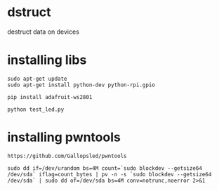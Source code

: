 # dstruct
destruct data on devices

# installing libs
```
sudo apt-get update
sudo apt-get install python-dev python-rpi.gpio

pip install adafruit-ws2801
```

```
python test_led.py
```


# installing pwntools 
```
https://github.com/Gallopsled/pwntools
```


```
sudo dd if=/dev/urandom bs=4M count=`sudo blockdev --getsize64 /dev/sda` iflag=count_bytes | pv -n -s `sudo blockdev --getsize64 /dev/sda` | sudo dd of=/dev/sda bs=4M conv=notrunc,noerror 2>&1
```
